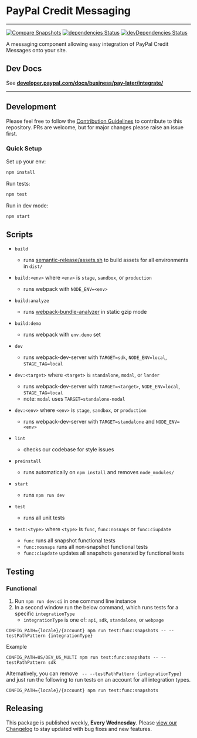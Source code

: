 # PayPal Credit Messaging

---

[![Compare Snapshots](https://github.com/paypal/paypal-messaging-components/actions/workflows/snapshotCompare.yml/badge.svg)](https://github.com/paypal/paypal-messaging-components/actions/workflows/snapshotCompare.yml) [![dependencies Status](https://david-dm.org/paypal/paypal-messaging-components/status.svg)](https://david-dm.org/paypal/paypal-messaging-components) [![devDependencies Status](https://david-dm.org/paypal/paypal-messaging-components/dev-status.svg)](https://david-dm.org/paypal/paypal-messaging-components?type=dev)

A messaging component allowing easy integration of PayPal Credit Messages onto your site.

## Dev Docs

See **[developer.paypal.com/docs/business/pay-later/integrate/](https://developer.paypal.com/docs/business/pay-later/integrate/)**

---

## Development

Please feel free to follow the [Contribution Guidelines](./CONTRIBUTING.md) to contribute to this repository. PRs are welcome, but for major changes please raise an issue first.

### Quick Setup

Set up your env:

```bash
npm install
```

Run tests:

```bash
npm test
```

Run in dev mode:

```bash
npm start
```

## Scripts

- `build`
    - runs [semantic-release/assets.sh](./scripts/semantic-release/assets.sh) to build assets for all environments in `dist/`

- `build:<env>` where `<env>` is `stage`, `sandbox`, or `production`
    - runs webpack with `NODE_ENV=<env>`

- `build:analyze`
    - runs [webpack-bundle-analyzer](https://github.com/webpack-contrib/webpack-bundle-analyzer) in static gzip mode

- `build:demo`
    - runs webpack with `env.demo` set

- `dev`
    - runs webpack-dev-server with `TARGET=sdk`, `NODE_ENV=local`, `STAGE_TAG=local`

- `dev:<target>` where `<target>` is `standalone`, `modal`, or `lander`
    - runs webpack-dev-server with `TARGET=<target>`, `NODE_ENV=local`, `STAGE_TAG=local`
    - note: `modal` uses `TARGET=standalone-modal`

- `dev:<env>` where `<env>` is `stage`, `sandbox`, or `production`
    - runs webpack-dev-server with `TARGET=standalone` and `NODE_ENV=<env>`

- `lint`
    - checks our codebase for style issues

- `preinstall`
    - runs automatically on `npm install` and removes `node_modules/`

- `start`
    - runs `npm run dev`

- `test`
    - runs all unit tests

- `test:<type>` where `<type>` is `func`, `func:nosnaps` or `func:ciupdate`
    - `func` runs all snapshot functional tests
    - `func:nosnaps` runs all non-snapshot functional tests
    - `func:ciupdate` updates all snapshots generated by functional tests

## Testing

### Functional

1. Run `npm run dev:ci` in one command line instance
2. In a second window run the below command, which runs tests for a specific `integrationType`
    - `integrationType` is one of: `api`, `sdk`, `standalone`, or `webpage`

```
CONFIG_PATH={locale}/{account} npm run test:func:snapshots -- --testPathPattern {integrationType}
```

Example

```
CONFIG_PATH=US/DEV_US_MULTI npm run test:func:snapshots -- --testPathPattern sdk
```

Alternatively, you can remove ` -- --testPathPattern {integrationType}` and just run the following to run tests on an account for all integration types.

```
CONFIG_PATH={locale}/{account} npm run test:func:snapshots
```

## Releasing

This package is published weekly, **Every Wednesday**. Please [view our Changelog](CHANGELOG.md) to stay updated with bug fixes and new features.
